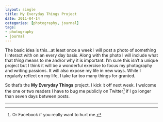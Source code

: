 ```yaml
---
layout: single
title: My Everyday Things Project
date: 2011-04-14
categories: [photography, journal]
tags:
- photography
- journal
---
```


The basic idea is this...at least once a week I will post a photo of something I interact with on an every day basis. Along with the photo I will include what that _thing_ means to me and/or why it is important. I’m sure this isn’t a unique project but I think it will be a wonderful exercise to focus my photography and writing passions. It will also expose my life in new ways. While I regularly reflect on my life, I take far too many things for granted.
 
So that’s the __My Everyday Things__ project. I kick it off next week. I welcome the one or two readers I have to bug me publicly on Twitter[^fn-1] if I go longer than seven days between posts.

---

[^fn-1]: Or Facebook if you really want to hurt me.
